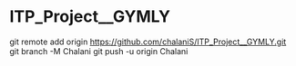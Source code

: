 # ITP_Project__GYMLY

git remote add origin https://github.com/chalaniS/ITP_Project__GYMLY.git
git branch -M Chalani
git push -u origin Chalani

